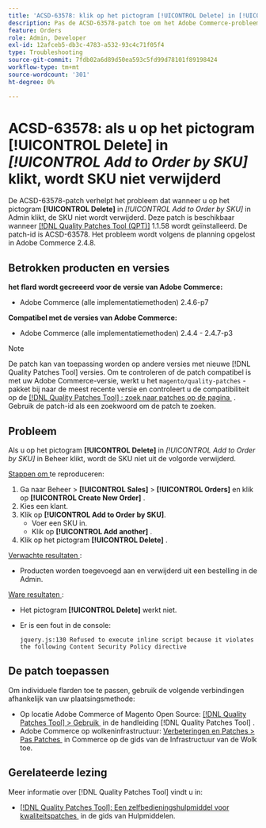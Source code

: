 ```yaml
---
title: 'ACSD-63578: klik op het pictogram [!UICONTROL Delete] in [!UICONTROL Add to Order by SKU] om SKU niet te verwijderen'
description: Pas de ACSD-63578-patch toe om het Adobe Commerce-probleem op te lossen, waarbij het klikken op het pictogram [!UICONTROL Delete] in [!UICONTROL Add to Order by SKU] in Admin de SKU niet verwijdert.
feature: Orders
role: Admin, Developer
exl-id: 12afceb5-db3c-4783-a532-93c4c71f05f4
type: Troubleshooting
source-git-commit: 7fdb02a6d89d50ea593c5fd99d78101f89198424
workflow-type: tm+mt
source-wordcount: '301'
ht-degree: 0%

---
```


# ACSD-63578: als u op het pictogram **[!UICONTROL Delete]** in *[!UICONTROL Add to Order by SKU]* klikt, wordt SKU niet verwijderd

De ACSD-63578-patch verhelpt het probleem dat wanneer u op het pictogram **[!UICONTROL Delete]** in *[!UICONTROL Add to Order by SKU]* in Admin klikt, de SKU niet wordt verwijderd. Deze patch is beschikbaar wanneer [[!DNL Quality Patches Tool (QPT)]](/help/tools/quality-patches-tool/quality-patches-tool-to-self-serve-quality-patches.md) 1.1.58 wordt geïnstalleerd. De patch-id is ACSD-63578. Het probleem wordt volgens de planning opgelost in Adobe Commerce 2.4.8.

## Betrokken producten en versies

**het flard wordt gecreeerd voor de versie van Adobe Commerce:**

* Adobe Commerce (alle implementatiemethoden) 2.4.6-p7

**Compatibel met de versies van Adobe Commerce:**

* Adobe Commerce (alle implementatiemethoden) 2.4.4 - 2.4.7-p3

>[!NOTE]
>
>De patch kan van toepassing worden op andere versies met nieuwe [!DNL Quality Patches Tool] versies. Om te controleren of de patch compatibel is met uw Adobe Commerce-versie, werkt u het `magento/quality-patches` -pakket bij naar de meest recente versie en controleert u de compatibiliteit op de [[!DNL Quality Patches Tool] : zoek naar patches op de pagina &#x200B;](https://experienceleague.adobe.com/tools/commerce-quality-patches/index.html?lang=nl-NL) . Gebruik de patch-id als een zoekwoord om de patch te zoeken.

## Probleem

Als u op het pictogram **[!UICONTROL Delete]** in *[!UICONTROL Add to Order by SKU]* in Beheer klikt, wordt de SKU niet uit de volgorde verwijderd.

<u> Stappen om </u> te reproduceren:

1. Ga naar Beheer > **[!UICONTROL Sales]** > **[!UICONTROL Orders]** en klik op **[!UICONTROL Create New Order]** .
1. Kies een klant.
1. Klik op **[!UICONTROL Add to Order by SKU]**.
   * Voer een SKU in.
   * Klik op **[!UICONTROL Add another]** .
1. Klik op het pictogram **[!UICONTROL Delete]** .

<u> Verwachte resultaten </u>:

* Producten worden toegevoegd aan en verwijderd uit een bestelling in de Admin.

<u> Ware resultaten </u>:

* Het pictogram **[!UICONTROL Delete]** werkt niet.
* Er is een fout in de console:

  `jquery.js:130 Refused to execute inline script because it violates the following Content Security Policy directive`

## De patch toepassen

Om individuele flarden toe te passen, gebruik de volgende verbindingen afhankelijk van uw plaatsingsmethode:

* Op locatie Adobe Commerce of Magento Open Source: [[!DNL Quality Patches Tool] > Gebruik &#x200B;](/help/tools/quality-patches-tool/usage.md) in de handleiding [!DNL Quality Patches Tool] .
* Adobe Commerce op wolkeninfrastructuur: [&#x200B; Verbeteringen en Patches > Pas Patches &#x200B;](https://experienceleague.adobe.com/docs/commerce-cloud-service/user-guide/develop/upgrade/apply-patches.html?lang=nl-NL) in Commerce op de gids van de Infrastructuur van de Wolk toe.

## Gerelateerde lezing

Meer informatie over [!DNL Quality Patches Tool] vindt u in:

* [[!DNL Quality Patches Tool]: Een zelfbedieningshulpmiddel voor kwaliteitspatches &#x200B;](/help/tools/quality-patches-tool/quality-patches-tool-to-self-serve-quality-patches.md) in de gids van Hulpmiddelen.
